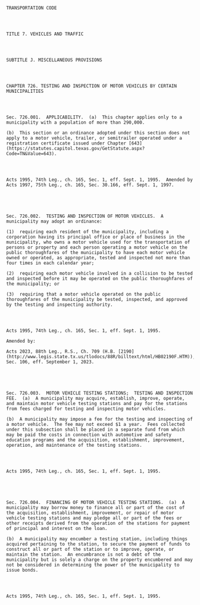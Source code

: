 ﻿
    
    
    	
    					
    
    
    TRANSPORTATION CODE
    
      
    
    
    TITLE 7. VEHICLES AND TRAFFIC
    
      
    
    
    SUBTITLE J. MISCELLANEOUS PROVISIONS
    
      
    
    
    CHAPTER 726. TESTING AND INSPECTION OF MOTOR VEHICLES BY CERTAIN MUNICIPALITIES
    
      
    
    
    Sec. 726.001.  APPLICABILITY.  (a)  This chapter applies only to a municipality with a population of more than 290,000.
    
    (b)  This section or an ordinance adopted under this section does not apply to a motor vehicle, trailer, or semitrailer operated under a registration certificate issued under Chapter [643](https://statutes.capitol.texas.gov/GetStatute.aspx?Code=TN&Value=643).
    
    
    
    
    Acts 1995, 74th Leg., ch. 165, Sec. 1, eff. Sept. 1, 1995.  Amended by Acts 1997, 75th Leg., ch. 165, Sec. 30.166, eff. Sept. 1, 1997.
    
    
    
    
    
    Sec. 726.002.  TESTING AND INSPECTION OF MOTOR VEHICLES.  A municipality may adopt an ordinance:
    
    (1)  requiring each resident of the municipality, including a corporation having its principal office or place of business in the municipality, who owns a motor vehicle used for the transportation of persons or property and each person operating a motor vehicle on the public thoroughfares of the municipality to have each motor vehicle owned or operated, as appropriate, tested and inspected not more than four times in each calendar year;
    
    (2)  requiring each motor vehicle involved in a collision to be tested and inspected before it may be operated on the public thoroughfares of the municipality; or
    
    (3)  requiring that a motor vehicle operated on the public thoroughfares of the municipality be tested, inspected, and approved by the testing and inspecting authority.
    
    
    
    
    Acts 1995, 74th Leg., ch. 165, Sec. 1, eff. Sept. 1, 1995.
    
    Amended by: 
    
    Acts 2023, 88th Leg., R.S., Ch. 709 (H.B. [2190](http://www.legis.state.tx.us/tlodocs/88R/billtext/html/HB02190F.HTM)), Sec. 106, eff. September 1, 2023.
    
    
    
    
    
    Sec. 726.003.  MOTOR VEHICLE TESTING STATIONS;  TESTING AND INSPECTION FEE.  (a)  A municipality may acquire, establish, improve, operate, and maintain motor vehicle testing stations and pay for the stations from fees charged for testing and inspecting motor vehicles.
    
    (b)  A municipality may impose a fee for the testing and inspecting of a motor vehicle.  The fee may not exceed $1 a year.  Fees collected under this subsection shall be placed in a separate fund from which may be paid the costs in connection with automotive and safety education programs and the acquisition, establishment, improvement, operation, and maintenance of the testing stations.
    
    
    
    
    Acts 1995, 74th Leg., ch. 165, Sec. 1, eff. Sept. 1, 1995.
    
    
    
    
    
    Sec. 726.004.  FINANCING OF MOTOR VEHICLE TESTING STATIONS.  (a)  A municipality may borrow money to finance all or part of the cost of the acquisition, establishment, improvement, or repair of motor vehicle testing stations and may pledge all or part of the fees or other receipts derived from the operation of the stations for payment of principal and interest on the loan.
    
    (b)  A municipality may encumber a testing station, including things acquired pertaining to the station, to secure the payment of funds to construct all or part of the station or to improve, operate, or maintain the station.  An encumbrance is not a debt of the municipality but is solely a charge on the property encumbered and may not be considered in determining the power of the municipality to issue bonds.
    
    
    
    
    Acts 1995, 74th Leg., ch. 165, Sec. 1, eff. Sept. 1, 1995.
    
    
    
    
    				

